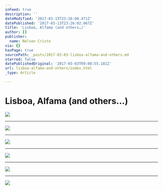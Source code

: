 ```yaml
---
inFeed: true
description: ''
dateModified: '2017-03-13T23:26:00.471Z'
datePublished: '2017-03-13T23:26:02.067Z'
title: 'Lisboa, Alfama (and others…)'
author: []
publisher:
  name: Nelson Cristo
via: {}
hasPage: true
sourcePath: _posts/2017-03-03-lisboa-alfama-and-others.md
starred: false
datePublishedOriginal: '2017-03-03T09:08:55.181Z'
url: lisboa-alfama-and-others/index.html
_type: Article

---
```

# Lisboa, Alfama (and others...)
![](https://the-grid-user-content.s3-us-west-2.amazonaws.com/107fc570-c5c0-4b52-a2c5-a621479fcc7c.jpg)

---

![](https://the-grid-user-content.s3-us-west-2.amazonaws.com/99dca49c-0fd2-4581-aa60-a26701c99d71.jpg)

---

![](https://the-grid-user-content.s3-us-west-2.amazonaws.com/17a4e99d-553b-4d53-898a-8d53c14bf85d.jpg)

---

![](https://the-grid-user-content.s3-us-west-2.amazonaws.com/e93d539f-be78-4188-9dc7-8250bc44a62d.jpg)

---

![](https://the-grid-user-content.s3-us-west-2.amazonaws.com/9cdf8499-3547-4e56-8bd2-ab1a31a54be4.jpg)

---

![](https://the-grid-user-content.s3-us-west-2.amazonaws.com/967b56c9-5379-4509-8e02-d14d21e34b9f.jpg)